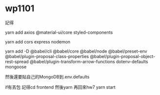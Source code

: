 # wp1101

記得

yarn add axios @material-ui/core styled-components

yarn add cors express nodemon

yarn add -D @babel/cli @babel/core @babel/node @babel/preset-env @babel/plugin-proposal-class-properties @babel/plugin-proposal-object-rest-spread @babel/plugin-transform-arrow-functions dotenv-defaults mongoose

然後還要貼自己的MongoDB到.env.defaults

if有丟包 記得cd frontend 然後yarn
再回來hw7 yarn start